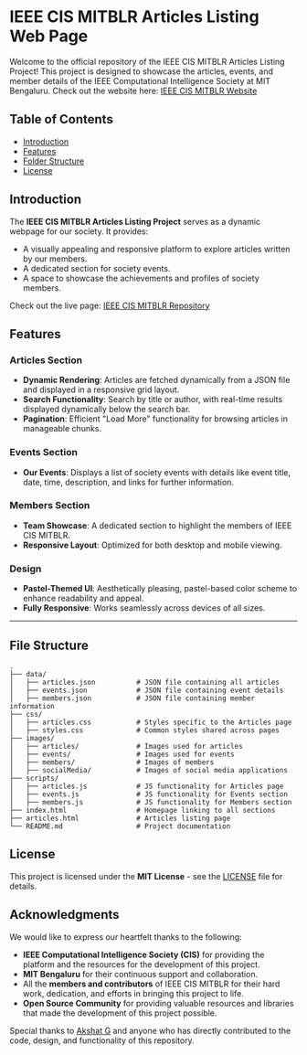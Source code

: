 # IEEE CIS MITBLR Articles Listing Web Page

Welcome to the official repository of the IEEE CIS MITBLR Articles Listing Project! This project is designed to showcase the articles, events, and member details of the IEEE Computational Intelligence Society at MIT Bengaluru.
Check out the website here: [IEEE CIS MITBLR Website](https://ieee-cis-mitblr.github.io/ieee-cis-mitblr/index.html#about)

## Table of Contents
- [Introduction](#introduction)
- [Features](#features)
- [Folder Structure](#file-structure)
- [License](#license)

## Introduction

The **IEEE CIS MITBLR Articles Listing Project** serves as a dynamic webpage for our society. It provides:
- A visually appealing and responsive platform to explore articles written by our members.
- A dedicated section for society events.
- A space to showcase the achievements and profiles of society members.

Check out the live page: [IEEE CIS MITBLR Repository](https://github.com/IEEE-CIS-MITBlr/ieee-cis-mitblr)

## Features  
### Articles Section  
- **Dynamic Rendering**: Articles are fetched dynamically from a JSON file and displayed in a responsive grid layout.  
- **Search Functionality**: Search by title or author, with real-time results displayed dynamically below the search bar.  
- **Pagination**: Efficient "Load More" functionality for browsing articles in manageable chunks.  

### Events Section  
- **Our Events**: Displays a list of society events with details like event title, date, time, description, and links for further information.  

### Members Section  
- **Team Showcase**: A dedicated section to highlight the members of IEEE CIS MITBLR.
- **Responsive Layout**: Optimized for both desktop and mobile viewing.  

### Design  
- **Pastel-Themed UI**: Aesthetically pleasing, pastel-based color scheme to enhance readability and appeal.  
- **Fully Responsive**: Works seamlessly across devices of all sizes.  

---

## File Structure  
```plaintext
.
├── data/
│   ├── articles.json          # JSON file containing all articles
│   ├── events.json            # JSON file containing event details
│   ├── members.json           # JSON file containing member information
├── css/
│   ├── articles.css           # Styles specific to the Articles page
│   ├── styles.css             # Common styles shared across pages
├── images/
│   ├── articles/              # Images used for articles
│   ├── events/                # Images used for events
│   ├── members/               # Images of members
│   ├── socialMedia/           # Images of social media applications
├── scripts/
│   ├── articles.js            # JS functionality for Articles page
│   ├── events.js              # JS functionality for Events section
│   ├── members.js             # JS functionality for Members section
├── index.html                 # Homepage linking to all sections
├── articles.html              # Articles listing page
└── README.md                  # Project documentation
```

## License

This project is licensed under the **MIT License** - see the [LICENSE](LICENSE) file for details.

## Acknowledgments

We would like to express our heartfelt thanks to the following:

- **IEEE Computational Intelligence Society (CIS)** for providing the platform and the resources for the development of this project.
- **MIT Bengaluru** for their continuous support and collaboration.
- All the **members and contributors** of IEEE CIS MITBLR for their hard work, dedication, and efforts in bringing this project to life.
- **Open Source Community** for providing valuable resources and libraries that made the development of this project possible.
  
Special thanks to [Akshat G](https://github.com/voyager2005) and anyone who has directly contributed to the code, design, and functionality of this repository.

